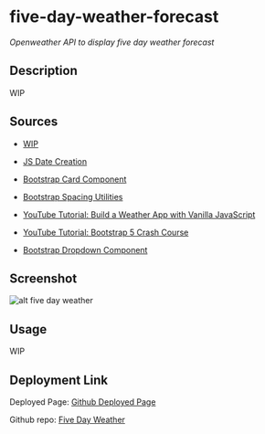 # five-day-weather-forecast

*Openweather API to display five day weather forecast*
## Description


WIP



## Sources

- [WIP](WIP)

- [JS Date Creation](https://www.freecodecamp.org/news/javascript-get-current-date-todays-date-in-js/)

- [Bootstrap Card Component](https://getbootstrap.com/docs/5.0/components/card/)
  
- [Bootstrap Spacing Utilities](https://getbootstrap.com/docs/5.0/utilities/spacing/)
  
- [YouTube Tutorial: Build a Weather App with Vanilla JavaScript](https://www.youtube.com/watch?v=nGVoHEZojiQ)
  
- [YouTube Tutorial: Bootstrap 5 Crash Course](https://www.youtube.com/watch?v=Jyvffr3aCp0)
  
- [Bootstrap Dropdown Component](https://getbootstrap.com/docs/4.0/components/dropdowns/)


## Screenshot

![alt five day weather](WIP)

## Usage

WIP

## Deployment Link

Deployed Page: [Github Deployed Page](WIP)

Github repo: [Five Day Weather](https://github.com/Exo-MDR-CD2000/five-day-weather-forecast)